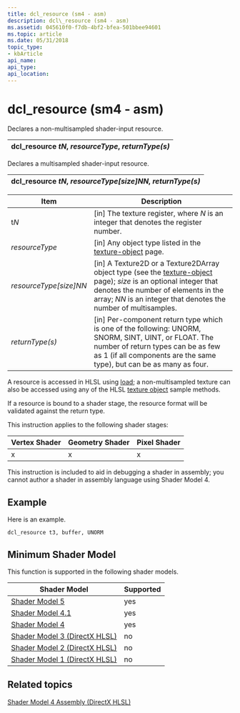 ```yaml
---
title: dcl_resource (sm4 - asm)
description: dcl\_resource (sm4 - asm)
ms.assetid: 045610f0-f7db-4bf2-bfea-501bbee94601
ms.topic: article
ms.date: 05/31/2018
topic_type: 
- kbArticle
api_name: 
api_type: 
api_location: 
---
```


# dcl\_resource (sm4 - asm)

Declares a non-multisampled shader-input resource.



| dcl\_resource *tN*, *resourceType*, *returnType(s)* |
|-----------------------------------------------------|



 

Declares a multisampled shader-input resource.



| dcl\_resource *tN*, *resourceType\[size\]NN*, *returnType(s)* |
|---------------------------------------------------------------|



 



| Item                                                                                                                                                     | Description                                                                                                                                                                                                                                                              |
|----------------------------------------------------------------------------------------------------------------------------------------------------------|--------------------------------------------------------------------------------------------------------------------------------------------------------------------------------------------------------------------------------------------------------------------------|
| <span id="tN"></span><span id="tn"></span><span id="TN"></span>t*N*<br/>                                                                           | \[in\] The texture register, where *N* is an integer that denotes the register number.<br/>                                                                                                                                                                        |
| <span id="resourceType"></span><span id="resourcetype"></span><span id="RESOURCETYPE"></span>*resourceType*<br/>                                   | \[in\] Any object type listed in the [texture-object](dx-graphics-hlsl-to-type.md) page.<br/>                                                                                                                                                                     |
| <span id="resourceType_size_NN"></span><span id="resourcetype_size_nn"></span><span id="RESOURCETYPE_SIZE_NN"></span>*resourceType\[size\]NN*<br/> | \[in\] A Texture2D or a Texture2DArray object type (see the [texture-object](dx-graphics-hlsl-to-type.md) page); *size* is an optional integer that denotes the number of elements in the array; *NN* is an integer that denotes the number of multisamples.<br/> |
| <span id="returnType_s_"></span><span id="returntype_s_"></span><span id="RETURNTYPE_S_"></span>*returnType(s)*<br/>                               | \[in\] Per-component return type which is one of the following: UNORM, SNORM, SINT, UINT, or FLOAT. The number of return types can be as few as 1 (if all components are the same type), but can be as many as four.<br/>                                          |



 

A resource is accessed in HLSL using [load](dx-graphics-hlsl-to-load.md); a non-multisampled texture can also be accessed using any of the HLSL [texture object](dx-graphics-hlsl-to-type.md) sample methods.

If a resource is bound to a shader stage, the resource format will be validated against the return type.

This instruction applies to the following shader stages:



| Vertex Shader | Geometry Shader | Pixel Shader |
|---------------|-----------------|--------------|
| x             | x               | x            |



 

This instruction is included to aid in debugging a shader in assembly; you cannot author a shader in assembly language using Shader Model 4.

## Example

Here is an example.


```
dcl_resource t3, buffer, UNORM
```



## Minimum Shader Model

This function is supported in the following shader models.



| Shader Model                                              | Supported |
|-----------------------------------------------------------|-----------|
| [Shader Model 5](d3d11-graphics-reference-sm5.md)        | yes       |
| [Shader Model 4.1](dx-graphics-hlsl-sm4.md)              | yes       |
| [Shader Model 4](dx-graphics-hlsl-sm4.md)                | yes       |
| [Shader Model 3 (DirectX HLSL)](dx-graphics-hlsl-sm3.md) | no        |
| [Shader Model 2 (DirectX HLSL)](dx-graphics-hlsl-sm2.md) | no        |
| [Shader Model 1 (DirectX HLSL)](dx-graphics-hlsl-sm1.md) | no        |



 

## Related topics

<dl> <dt>

[Shader Model 4 Assembly (DirectX HLSL)](dx-graphics-hlsl-sm4-asm.md)
</dt> </dl>

 

 





